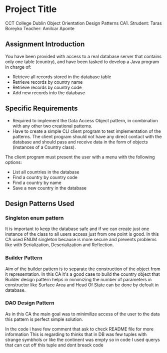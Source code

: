 # Project Title
CCT College Dublin
Object Orientation Design Patterns CA1.
Strudent: Taras Boreyko
Teacher: Amilcar Aponte

## Assignment Introduction
You have been provided with access to a real database server that contains only one table (country), and have been tasked to develop a Java program in charge of:
* Retrieve all records stored in the database table
* Retrieve records by country name
* Retrieve records by country code
* Add new records into the database
## Specific Requirements
* Required to implement the Data Access Object pattern, in combination with any other two creational patterns.
* Have to create a simple CLI client program to test implementation of the patterns.
The client program should not have any direct contact with the database and should
pass and receive data in the form of objects (instances of a Country class).

The client program must present the user with a menu with the following options:
* List all countries in the database
* Find a country by country code
* Find a country by name
* Save a new country in the database

## Design Patterns Used
### Singleton enum pattern
It is important to keep the database safe and if we can create just one instance of the 
class to all users access just from one point is good.
In this CA used ENUM singleton because is more secure and prevents 
problems like with Serialization, Deserialization and Reflection.

### Builder Pattern
Aim of the builder pattern is to separate the construction of the object from it representation. 
In this CA it's a good case to build the country object 
that Builder design pattern helps in minimizing the number of parameters 
in constructor like Surface Area and Head Of State can be done by defoult in database.

### DAO Design Pattern
As in this CA the main goal was to minimilize access of the user to the data this pattern
is perfect simple solution.

In the code i have few comment that ask to check README file for more information
This is regarding to thinks that in DB was few tuples with strange symbhols or like the continent was empty so
in code I used querys that can cut off this tuple and dont breack code
